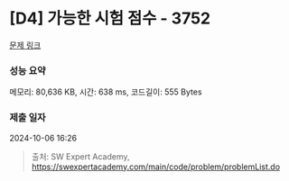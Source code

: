 # [D4] 가능한 시험 점수 - 3752 

[문제 링크](https://swexpertacademy.com/main/code/problem/problemDetail.do?contestProbId=AWHPkqBqAEsDFAUn) 

### 성능 요약

메모리: 80,636 KB, 시간: 638 ms, 코드길이: 555 Bytes

### 제출 일자

2024-10-06 16:26



> 출처: SW Expert Academy, https://swexpertacademy.com/main/code/problem/problemList.do